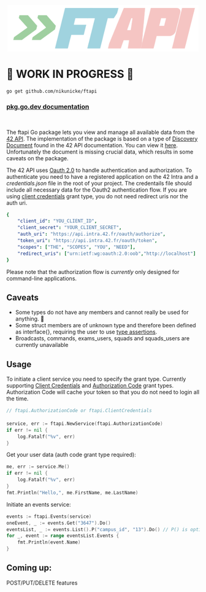 <p align="center">
  <img src="https://github.com/nikunicke/ftapi/blob/master/resources/ftapi.png" width="500"/>
</p>

# :construction: WORK IN PROGRESS :construction:

```terminal
go get github.com/nikunicke/ftapi
```
### [pkg.go.dev documentation](https://pkg.go.dev/github.com/nikunicke/ftapi)
</br>

The ftapi Go package lets you view and manage all available data from the [42 API](https://api.intra.42.fr/apidoc). The implementation of the package is based on a type of [Discovery Document](https://developers.google.com/discovery/v1/reference/apis) found in the 42 API documentation. You can view it [here](https://raw.githubusercontent.com/nikunicke/ftapi/master/ftapi.json). Unfortunately the document is missing crucial data, which results in some caveats on the package.

The 42 API uses [Oauth 2.0](https://oauth.net/2/) to handle authentication and authorization. To authenticate you need to have a registered application on the 42 Intra and a *credentials.json* file in the root of your project. The credentails file should include all necessary data for the Oauth2 authentication flow. If you are using [client credentials](https://oauth.net/2/grant-types/client-credentials/) grant type, you do not need redirect uris nor the auth uri.

```yaml
{
    "client_id": "YOU_CLIENT_ID",
    "client_secret": "YOUR_CLIENT_SECRET",
    "auth_uri": "https://api.intra.42.fr/oauth/authorize",
    "token_uri": "https://api.intra.42.fr/oauth/token",
    "scopes": ["THE", "SCOPES", "YOU", "NEED"],
    "redirect_uris": ["urn:ietf:wg:oauth:2.0:oob","http://localhost"]
}
```
Please note that the authorization flow is *currently* only designed for command-line applications.

## Caveats
*   Some types do not have any members and cannot really be used for anything. :hankey:
*   Some struct members are of unknown type and therefore been defined as interface{}, requiring the user to use [type assertions](https://tour.golang.org/methods/15).
*   Broadcasts, commands, exams_users, squads and squads_users are currently unavailable

## Usage
To initiate a client service you need to specify the grant type. Currently supporting [Client Credentials](https://oauth.net/2/grant-types/client-credentials/) and [Authorization Code](https://oauth.net/2/grant-types/authorization-code/) grant types. Authorization Code will cache your token so that you do not need to login all the time.
```Go
// ftapi.AuthorizationCode or ftapi.ClientCredentials

service, err := ftapi.NewService(ftapi.AuthorizationCode)
if err != nil {
    log.Fatalf("%v", err)
}
```
Get your user data (auth code grant type required):
```Go
me, err := service.Me()
if err != nil {
    log.Fatalf("%v", err)
}
fmt.Println("Hello,", me.FirstName, me.LastName)
```
Initiate an events service:
```Go
events := ftapi.Events(service)
oneEvent, _ := events.Get("3647").Do()
eventsList, _ := events.List().P("campus_id", "13").Do() // P() is optional
for _, event := range eventsList.Events {
    fmt.Println(event.Name)
}
```
## Coming up:
POST/PUT/DELETE features

